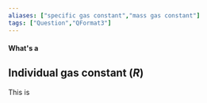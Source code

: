 ```yaml
---
aliases: ["specific gas constant","mass gas constant"]
tags: ["Question","QFormat3"]
---
```


#### What's a
## Individual gas constant ($R$)
This is 